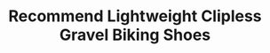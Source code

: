 ---
layout: community
category: community
title: "Recommend Lightweight Clipless Gravel Biking Shoes"
description: " I’d appreciate recommendations for good lightweight clipless gravel biking shoes.  I like my sidi gravel shoesI like my crank bros mallets. I can get off and walk around in comfort tooI just wear"
isTopLevel: false
isSingleLevel: false
isArticle: false
datePublished: 2022-07-15 18:13:00 +0300
dateModified: 2022-07-15 18:13:00 +0300
published: false
---